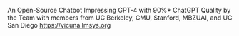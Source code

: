 An Open-Source Chatbot Impressing GPT-4 with 90%* ChatGPT Quality 
by the Team with members from UC Berkeley, CMU, Stanford, MBZUAI, and UC San Diego
https://vicuna.lmsys.org